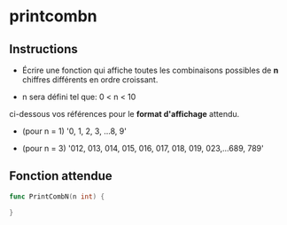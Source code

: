 # printcombn

## Instructions

- Écrire une fonction qui affiche toutes les combinaisons possibles de **n** chiffres différents en ordre croissant.

- n sera défini tel que: 0 < n < 10

ci-dessous vos références pour le **format d'affichage** attendu.

- (pour n = 1) '0, 1, 2, 3, ...8, 9'

- (pour n = 3) '012, 013, 014, 015, 016, 017, 018, 019, 023,...689, 789'

## Fonction attendue

```go
func PrintCombN(n int) {

}
```
